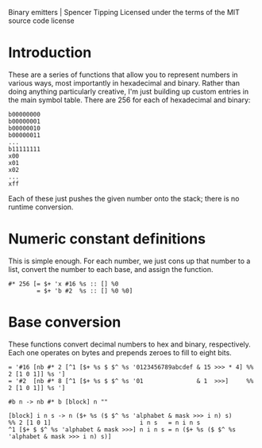 Binary emitters | Spencer Tipping
Licensed under the terms of the MIT source code license

# Introduction

These are a series of functions that allow you to represent numbers in various ways, most importantly in hexadecimal and binary. Rather than doing anything particularly creative, I'm just
building up custom entries in the main symbol table. There are 256 for each of hexadecimal and binary:

    b00000000
    b00000001
    b00000010
    b00000011
    ...
    b11111111
    x00
    x01
    x02
    ...
    xff

Each of these just pushes the given number onto the stack; there is no runtime conversion.

# Numeric constant definitions

This is simple enough. For each number, we just cons up that number to a list, convert the number to each base, and assign the function.

    #* 256 [= $+ 'x #16 %s :: [] %0
            = $+ 'b #2  %s :: [] %0 %0]

# Base conversion

These functions convert decimal numbers to hex and binary, respectively. Each one operates on bytes and prepends zeroes to fill to eight bits.

    = '#16 [nb #* 2 [^1 [$+ %s $ $^ %s '0123456789abcdef & 15 >>> * 4] %% 2 [1 0 1]] %s ']
    = '#2  [nb #* 8 [^1 [$+ %s $ $^ %s '01               & 1  >>>]     %% 2 [1 0 1]] %s ']

    #b n -> nb #* b [block] n ""

    [block] i n s -> n ($+ %s ($ $^ %s 'alphabet & mask >>> i n) s)
    %% 2 [1 0 1]                         i n s   = n i n s
    ^1 [$+ $ $^ %s 'alphabet & mask >>>] n i n s = n ($+ %s ($ $^ %s 'alphabet & mask >>> i n) s)]
